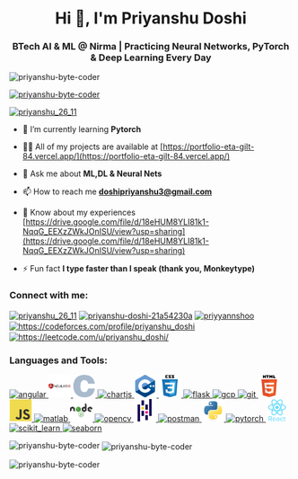 <h1 align="center">Hi 👋, I'm Priyanshu Doshi</h1>
<h3 align="center">BTech AI & ML @ Nirma | Practicing Neural Networks, PyTorch & Deep Learning Every Day</h3>

<p align="left"> <img src="https://komarev.com/ghpvc/?username=priyanshu-byte-coder&label=Profile%20views&color=0e75b6&style=flat" alt="priyanshu-byte-coder" /> </p>

<p align="left"> <a href="https://github.com/ryo-ma/github-profile-trophy"><img src="https://github-profile-trophy.vercel.app/?username=priyanshu-byte-coder" alt="priyanshu-byte-coder" /></a> </p>

<p align="left"> <a href="https://twitter.com/priyanshu_26_11" target="blank"><img src="https://img.shields.io/twitter/follow/priyanshu_26_11?logo=twitter&style=for-the-badge" alt="priyanshu_26_11" /></a> </p>

- 🌱 I’m currently learning **Pytorch**

- 👨‍💻 All of my projects are available at [https://portfolio-eta-gilt-84.vercel.app/](https://portfolio-eta-gilt-84.vercel.app/)

- 💬 Ask me about **ML,DL & Neural Nets**

- 📫 How to reach me **doshipriyanshu3@gmail.com**

- 📄 Know about my experiences [https://drive.google.com/file/d/18eHUM8YLI81k1-NqqG_EEXzZWkJOnISU/view?usp=sharing](https://drive.google.com/file/d/18eHUM8YLI81k1-NqqG_EEXzZWkJOnISU/view?usp=sharing)

- ⚡ Fun fact **I type faster than I speak (thank you, Monkeytype)**

<h3 align="left">Connect with me:</h3>
<p align="left">
<a href="https://twitter.com/priyanshu_26_11" target="blank"><img align="center" src="https://raw.githubusercontent.com/rahuldkjain/github-profile-readme-generator/master/src/images/icons/Social/twitter.svg" alt="priyanshu_26_11" height="30" width="40" /></a>
<a href="https://linkedin.com/in/priyanshu-doshi-21a54230a" target="blank"><img align="center" src="https://raw.githubusercontent.com/rahuldkjain/github-profile-readme-generator/master/src/images/icons/Social/linked-in-alt.svg" alt="priyanshu-doshi-21a54230a" height="30" width="40" /></a>
<a href="https://instagram.com/priyyannshoo" target="blank"><img align="center" src="https://raw.githubusercontent.com/rahuldkjain/github-profile-readme-generator/master/src/images/icons/Social/instagram.svg" alt="priyyannshoo" height="30" width="40" /></a>
<a href="https://codeforces.com/profile/https://codeforces.com/profile/priyanshu_doshi" target="blank"><img align="center" src="https://raw.githubusercontent.com/rahuldkjain/github-profile-readme-generator/master/src/images/icons/Social/codeforces.svg" alt="https://codeforces.com/profile/priyanshu_doshi" height="30" width="40" /></a>
<a href="https://www.leetcode.com/https://leetcode.com/u/priyanshu_doshi/" target="blank"><img align="center" src="https://raw.githubusercontent.com/rahuldkjain/github-profile-readme-generator/master/src/images/icons/Social/leet-code.svg" alt="https://leetcode.com/u/priyanshu_doshi/" height="30" width="40" /></a>
</p>

<h3 align="left">Languages and Tools:</h3>
<p align="left"> <a href="https://angular.io" target="_blank" rel="noreferrer"> <img src="https://angular.io/assets/images/logos/angular/angular.svg" alt="angular" width="40" height="40"/> </a> <a href="https://angular.io" target="_blank" rel="noreferrer"> <img src="https://raw.githubusercontent.com/devicons/devicon/master/icons/angularjs/angularjs-original-wordmark.svg" alt="angularjs" width="40" height="40"/> </a> <a href="https://www.cprogramming.com/" target="_blank" rel="noreferrer"> <img src="https://raw.githubusercontent.com/devicons/devicon/master/icons/c/c-original.svg" alt="c" width="40" height="40"/> </a> <a href="https://www.chartjs.org" target="_blank" rel="noreferrer"> <img src="https://www.chartjs.org/media/logo-title.svg" alt="chartjs" width="40" height="40"/> </a> <a href="https://www.w3schools.com/cpp/" target="_blank" rel="noreferrer"> <img src="https://raw.githubusercontent.com/devicons/devicon/master/icons/cplusplus/cplusplus-original.svg" alt="cplusplus" width="40" height="40"/> </a> <a href="https://www.w3schools.com/css/" target="_blank" rel="noreferrer"> <img src="https://raw.githubusercontent.com/devicons/devicon/master/icons/css3/css3-original-wordmark.svg" alt="css3" width="40" height="40"/> </a> <a href="https://flask.palletsprojects.com/" target="_blank" rel="noreferrer"> <img src="https://www.vectorlogo.zone/logos/pocoo_flask/pocoo_flask-icon.svg" alt="flask" width="40" height="40"/> </a> <a href="https://cloud.google.com" target="_blank" rel="noreferrer"> <img src="https://www.vectorlogo.zone/logos/google_cloud/google_cloud-icon.svg" alt="gcp" width="40" height="40"/> </a> <a href="https://git-scm.com/" target="_blank" rel="noreferrer"> <img src="https://www.vectorlogo.zone/logos/git-scm/git-scm-icon.svg" alt="git" width="40" height="40"/> </a> <a href="https://www.w3.org/html/" target="_blank" rel="noreferrer"> <img src="https://raw.githubusercontent.com/devicons/devicon/master/icons/html5/html5-original-wordmark.svg" alt="html5" width="40" height="40"/> </a> <a href="https://developer.mozilla.org/en-US/docs/Web/JavaScript" target="_blank" rel="noreferrer"> <img src="https://raw.githubusercontent.com/devicons/devicon/master/icons/javascript/javascript-original.svg" alt="javascript" width="40" height="40"/> </a> <a href="https://www.mathworks.com/" target="_blank" rel="noreferrer"> <img src="https://upload.wikimedia.org/wikipedia/commons/2/21/Matlab_Logo.png" alt="matlab" width="40" height="40"/> </a> <a href="https://nodejs.org" target="_blank" rel="noreferrer"> <img src="https://raw.githubusercontent.com/devicons/devicon/master/icons/nodejs/nodejs-original-wordmark.svg" alt="nodejs" width="40" height="40"/> </a> <a href="https://opencv.org/" target="_blank" rel="noreferrer"> <img src="https://www.vectorlogo.zone/logos/opencv/opencv-icon.svg" alt="opencv" width="40" height="40"/> </a> <a href="https://pandas.pydata.org/" target="_blank" rel="noreferrer"> <img src="https://raw.githubusercontent.com/devicons/devicon/2ae2a900d2f041da66e950e4d48052658d850630/icons/pandas/pandas-original.svg" alt="pandas" width="40" height="40"/> </a> <a href="https://postman.com" target="_blank" rel="noreferrer"> <img src="https://www.vectorlogo.zone/logos/getpostman/getpostman-icon.svg" alt="postman" width="40" height="40"/> </a> <a href="https://www.python.org" target="_blank" rel="noreferrer"> <img src="https://raw.githubusercontent.com/devicons/devicon/master/icons/python/python-original.svg" alt="python" width="40" height="40"/> </a> <a href="https://pytorch.org/" target="_blank" rel="noreferrer"> <img src="https://www.vectorlogo.zone/logos/pytorch/pytorch-icon.svg" alt="pytorch" width="40" height="40"/> </a> <a href="https://reactjs.org/" target="_blank" rel="noreferrer"> <img src="https://raw.githubusercontent.com/devicons/devicon/master/icons/react/react-original-wordmark.svg" alt="react" width="40" height="40"/> </a> <a href="https://scikit-learn.org/" target="_blank" rel="noreferrer"> <img src="https://upload.wikimedia.org/wikipedia/commons/0/05/Scikit_learn_logo_small.svg" alt="scikit_learn" width="40" height="40"/> </a> <a href="https://seaborn.pydata.org/" target="_blank" rel="noreferrer"> <img src="https://seaborn.pydata.org/_images/logo-mark-lightbg.svg" alt="seaborn" width="40" height="40"/> </a> </p>

<p><img align="left" src="https://github-readme-stats.vercel.app/api/top-langs?username=priyanshu-byte-coder&show_icons=true&locale=en&layout=compact" alt="priyanshu-byte-coder" /></p>

<p>&nbsp;<img align="center" src="https://github-readme-stats.vercel.app/api?username=priyanshu-byte-coder&show_icons=true&locale=en" alt="priyanshu-byte-coder" /></p>

<p><img align="center" src="https://github-readme-streak-stats.herokuapp.com/?user=priyanshu-byte-coder&" alt="priyanshu-byte-coder" /></p>

